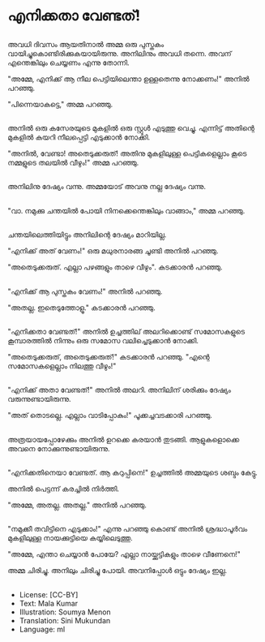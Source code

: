 # എനിക്കതാ വേണ്ടത്!

##
അവധി ദിവസം ആയതിനാല്‍ അമ്മ ഒരു പുസ്തകം വായിച്ചുകൊണ്ടിരിക്കുകയായിരുന്നു. അനിലിനും അവധി തന്നെ. അവന് എന്തെങ്കിലും ചെയ്യണം എന്നു തോന്നി.

"അമ്മേ, എനിക്ക് ആ നീല പെട്ടിയിലെന്താ ഉള്ളതെന്നു നോക്കണം!" അനില്‍ പറഞ്ഞു.

"പിന്നെയാകട്ടെ," അമ്മ പറഞ്ഞു.

##
അനില്‍ ഒരു കസേരയുടെ മുകളില്‍ ഒരു സ്റ്റൂൾ എടുത്തു വെച്ചു. എന്നിട്ട് അതിന്റെ മുകളില്‍ കയറി നീലപ്പെട്ടി എടുക്കാന്‍ നോക്കി.

"അനില്‍, വേണ്ടാ! അതെടുക്കരുത്! അതിനു മുകളിലുള്ള പെട്ടികളെല്ലാം കൂടെ നമ്മളുടെ തലയില്‍ വീഴും!" അമ്മ പറഞ്ഞു.

##
അനിലിനു ദേഷ്യം വന്നു. അമ്മയോട് അവനു നല്ല ദേഷ്യം വന്നു.

##
"വാ. നമുക്കു ചന്തയില്‍ പോയി നിനക്കെന്തെങ്കിലും വാങ്ങാം," അമ്മ പറഞ്ഞു.

##
ചന്തയിലെത്തിയിട്ടും അനിലിന്റെ ദേഷ്യം മാറിയില്ല. 

"എനിക്ക് അത് വേണം!" ഒരു മധുരനാരങ്ങ ചൂണ്ടി അനില്‍ പറഞ്ഞു. 

"അതെടുക്കരുത്. എല്ലാ പഴങ്ങളും താഴെ വീഴും". കടക്കാരന്‍ പറഞ്ഞു.

##
"എനിക്ക് ആ പുസ്തകം വേണം!" അനില്‍ പറഞ്ഞു.

"അതല്ല. ഇതെടുത്തോളൂ." കടക്കാരന്‍ പറഞ്ഞു. 

##
"എനിക്കതാ വേണ്ടത്!" അനില്‍ ഉച്ചത്തില് അലറിക്കൊണ്ട് സമോസകളുടെ കൂമ്പാരത്തിൽ നിന്നും ഒരു സമോസ വലിച്ചെടുക്കാന്‍ നോക്കി. 

"അതെടുക്കരുത്, അതെടുക്കരുത്!" കടക്കാരന്‍ പറഞ്ഞു. "എന്റെ സമോസകളെല്ലാം നിലത്തു വീഴും!"

##
"എനിക്ക് അതാ വേണ്ടത്!" അനില്‍ അലറി. അനിലിന് ശരിക്കും ദേഷ്യം വരുന്നുണ്ടായിരുന്നു.

"അത് തൊടല്ലെ. എല്ലാം വാടിപ്പോകും!" പൂക്കച്ചവടക്കാരി പറഞ്ഞു.

##
അത്രയായപ്പോഴേക്കും അനില്‍ ഉറക്കെ കരയാന്‍ തുടങ്ങി. ആളുകളൊക്കെ അവനെ നോക്കുന്നുണ്ടായിരുന്നു.

##
"എനിക്കതിനെയാ വേണ്ടത്. ആ കറുപ്പിനെ!" ഉച്ചത്തില്‍ അമ്മയുടെ ശബ്ദം കേട്ടു. 

അനില്‍ പെട്ടന്ന് കരച്ചില്‍ നിർത്തി.

"അമ്മേ, അതല്ല. അതല്ല." അനില്‍ പറഞ്ഞു.

##
"നമുക്കീ തവിട്ടിനെ എടുക്കാം!" എന്നു പറഞ്ഞു കൊണ്ട് അനില്‍ ശ്രദ്ധാപൂര്‍വം മുകളിലുള്ള നായക്കുട്ടിയെ കയ്യിലെടുത്തു.

"അമ്മേ, എന്താ ചെയ്യാന്‍ പോയേ? എല്ലാ നായ്ക്കുട്ടികളും താഴെ വീണേനെ!" 

അമ്മ ചിരിച്ചു. അനിലും ചിരിച്ചു പോയി. അവനിപ്പോള്‍ ഒട്ടും ദേഷ്യം ഇല്ല.

##
* License: [CC-BY]
* Text: Mala Kumar
* Illustration: Soumya Menon
* Translation: Sini Mukundan
* Language: ml
